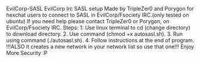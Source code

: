 EvilCorp-SASL
EvilCorp Irc SASL setup Made by TripleZer0 and Porygon for hexchat users to connect to SASL in EvilCorp/Fsociety IRC.(only tested on ubuntu) If you need help please contact TripleZer0 or Porygon, on EvilCorp/Fsociety IRC.
Steps:
1: Use linux terminal to cd (change directory) to download directory.
2. Use command (chmod +x autosasl.sh).
3. Run using command (./autosasl.sh).
4. Follow instructions at the end of program.
!!!ALSO it creates a new network in your network list so use that one!!!
Enjoy More Security :P
